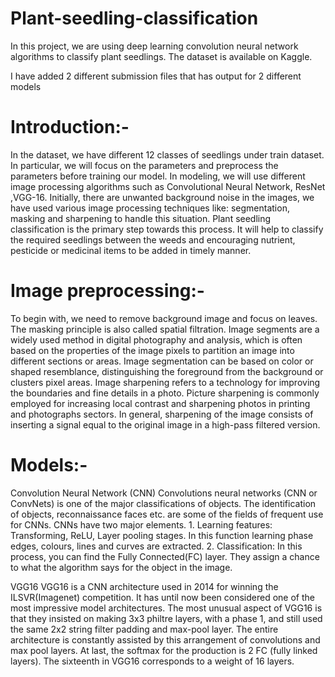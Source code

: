 # Plant-seedling-classification
In this project, we are using deep learning convolution neural network algorithms to classify plant seedlings. The dataset is available on Kaggle.

I have added 2 different submission files that has output for 2 different models

# Introduction:-
In the dataset, we have different 12 classes of seedlings under train dataset. In particular, we will focus on the parameters and preprocess the parameters before training our model. In modeling, we will use different image processing algorithms such as Convolutional Neural Network, ResNet ,VGG-16. Initially, there are unwanted background noise in the images, we have used various image processing techniques like: segmentation, masking and sharpening to handle this situation. Plant seedling classification is the primary step towards this process. It will help to classify the required seedlings between the weeds and encouraging nutrient, pesticide or medicinal items to be added in timely manner.

# Image preprocessing:-

To begin with, we need to remove background image and focus on leaves. The masking principle is also called spatial filtration.
Image segments are a widely used method in digital photography and analysis, which is often based on the properties of the image pixels to partition an image into different sections or areas. Image segmentation can be based on color or shaped resemblance, distinguishing the foreground from the background or clusters pixel areas.
Image sharpening refers to a technology for improving the boundaries and fine details in a photo. Picture sharpening is commonly employed for increasing local contrast and sharpening photos in printing and photographs sectors. In general, sharpening of the image consists of inserting a signal equal to the original image in a high-pass filtered version.

# Models:-

Convolution Neural Network (CNN)
Convolutions neural networks (CNN or ConvNets) is one of the major classifications of objects. The identification of objects, reconnaissance faces etc. are some of the fields of frequent use for CNNs. CNNs have two major elements. 1. Learning features: Transforming, ReLU, Layer pooling stages. In this function learning phase edges, colours, lines and curves are extracted. 2. Classification: In this process, you can find the Fully Connected(FC) layer. They assign a chance to what the algorithm says for the object in the image.

VGG16
VGG16 is a CNN architecture used in 2014 for winning the ILSVR(Imagenet) competition. It has until now been considered one of the most impressive model architectures. The most unusual aspect of VGG16 is that they insisted on making 3x3 philtre layers, with a phase 1, and still used the same 2x2 string filter padding and max-pool layer. The entire architecture is constantly assisted by this arrangement of convolutions and max pool layers. At last, the softmax for the production is 2 FC (fully linked layers). The sixteenth in VGG16 corresponds to a weight of 16 layers.

